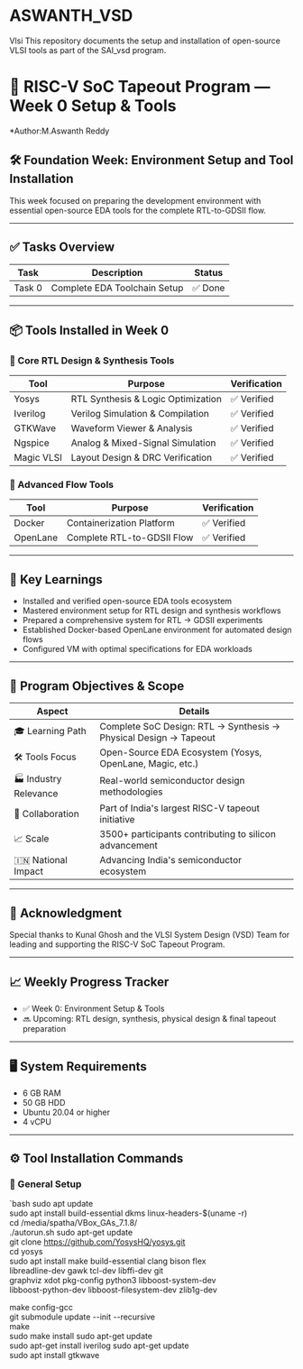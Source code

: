# ASWANTH_VSD
Vlsi 
This repository documents the setup and installation of open-source VLSI tools as part of the SAI_vsd program.
# 🚀 RISC-V SoC Tapeout Program — Week 0 Setup & Tools  
*Author:M.Aswanth Reddy
## 🛠 Foundation Week: Environment Setup and Tool Installation  
This week focused on preparing the development environment with essential open-source EDA tools for the complete RTL-to-GDSII flow.  

---

## ✅ Tasks Overview  

| Task   | Description                  | Status |
|--------|------------------------------|--------|
| Task 0 | Complete EDA Toolchain Setup | ✅ Done |

---

## 📦 Tools Installed in Week 0  

### 🔹 Core RTL Design & Synthesis Tools  

| Tool    | Purpose                          | Verification |
|---------|----------------------------------|--------------|
| Yosys   | RTL Synthesis & Logic Optimization | ✅ Verified |
| Iverilog| Verilog Simulation & Compilation | ✅ Verified |
| GTKWave | Waveform Viewer & Analysis       | ✅ Verified |
| Ngspice | Analog & Mixed-Signal Simulation | ✅ Verified |
| Magic VLSI | Layout Design & DRC Verification | ✅ Verified |

### 🔹 Advanced Flow Tools  

| Tool   | Purpose                      | Verification |
|--------|------------------------------|--------------|
| Docker | Containerization Platform    | ✅ Verified |
| OpenLane | Complete RTL-to-GDSII Flow | ✅ Verified |

---

## 🌟 Key Learnings  

- Installed and verified open-source EDA tools ecosystem  
- Mastered environment setup for RTL design and synthesis workflows  
- Prepared a comprehensive system for RTL → GDSII experiments  
- Established Docker-based OpenLane environment for automated design flows  
- Configured VM with optimal specifications for EDA workloads  

---

## 🎯 Program Objectives & Scope  

| Aspect       | Details |
|--------------|---------|
| 🎓 Learning Path | Complete SoC Design: RTL → Synthesis → Physical Design → Tapeout |
| 🛠 Tools Focus | Open-Source EDA Ecosystem (Yosys, OpenLane, Magic, etc.) |
| 🏭 Industry Relevance | Real-world semiconductor design methodologies |
| 🤝 Collaboration | Part of India's largest RISC-V tapeout initiative |
| 📈 Scale | 3500+ participants contributing to silicon advancement |
| 🇮🇳 National Impact | Advancing India's semiconductor ecosystem |

---

## 🙏 Acknowledgment  

Special thanks to Kunal Ghosh and the VLSI System Design (VSD) Team for leading and supporting the RISC-V SoC Tapeout Program.  

---

## 📈 Weekly Progress Tracker  

- ✅ Week 0: Environment Setup & Tools  
- 🔜 Upcoming: RTL design, synthesis, physical design & final tapeout preparation  

---

## 🖥 System Requirements  

- 6 GB RAM  
- 50 GB HDD  
- Ubuntu 20.04 or higher  
- 4 vCPU  

---

## ⚙ Tool Installation Commands  

### 🔹 General Setup  
`bash
sudo apt update  
sudo apt install build-essential dkms linux-headers-$(uname -r)  
cd /media/spatha/VBox_GAs_7.1.8/  
./autorun.sh
sudo apt-get update  
git clone https://github.com/YosysHQ/yosys.git  
cd yosys  
sudo apt install make build-essential clang bison flex \
    libreadline-dev gawk tcl-dev libffi-dev git \
    graphviz xdot pkg-config python3 libboost-system-dev \
    libboost-python-dev libboost-filesystem-dev zlib1g-dev  

make config-gcc  
git submodule update --init --recursive  
make  
sudo make install
sudo apt-get update  
sudo apt-get install iverilog
sudo apt-get update  
sudo apt install gtkwave
